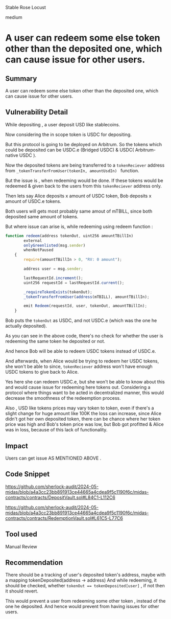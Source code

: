 Stable Rose Locust

medium

# A user can redeem some else token other than the deposited one, which can cause issue for other users.

## Summary
A user can redeem some else token other than the deposited one, which can cause issue for other users.

## Vulnerability Detail
While depositing , a user deposit USD like stablecoins. 

Now considering the in scope token is USDC for depositing.

But this protocol is going to be deployed on Arbitrum. So the tokens which could be deposited can be USDC.e (Bridged USDC) & USDC( Arbitrum-native USDC ).

Now the deposited tokens are being transferred to a `tokenReciever` address from `_tokenTransferFromUser(tokenIn, amountUsdIn) ` function.

But the issue is , when redeeming would be done.
If these tokens would be redeemed & given back to the users from this `tokenReciever` address only.

Then lets say Alice deposits x amount of USDC token, Bob deposits x amount of USDC.e tokens.

Both users will gets most probably same amout of mTBILL, since both deposited same amount of tokens.

But where issue can arise is, while redeeming using redeem function : 
```javascript
function redeem(address tokenOut, uint256 amountTBillIn)
        external
        onlyGreenlisted(msg.sender)
        whenNotPaused
    {
        require(amountTBillIn > 0, "RV: 0 amount");

        address user = msg.sender;

        lastRequestId.increment();
        uint256 requestId = lastRequestId.current();

        _requireTokenExists(tokenOut);
        _tokenTransferFromUser(address(mTBILL), amountTBillIn);

        emit Redeem(requestId, user, tokenOut, amountTBillIn);
    }
```

Bob puts the `tokenOut` as USDC, and not USDC.e (which was the one he actually deposited).

As you can see in the above code, there's no check for whether the user is redeeming the same token he deposited or not.

And hence Bob will be able to redeem USDC tokens instead of USDC.e.

And afterwards, when Alice would be trying to redeem her USDC tokens, she won't be able to since, `tokenReciever` address won't have enough USDC tokens to give back to Alice.

Yes here she can redeem USDC.e, but she won't be able to know about this and would cause issue for redeeming here tokens out.
Considering a protocol where things want to be acted in decentralized manner, this would decrease the smoothness of the redeemption process.

Also , USD like tokens prices may vary token to token, even if there's a slight change for huge amount like 100K the loss can increase, since Alice didn't got her own deposited token, there can be chance where her token price was high and Bob's token price was low,  but Bob got profitted & Alice was in loss, because of this lack of functionality.

## Impact
Users can get issue AS MENTIONED ABOVE .

## Code Snippet
https://github.com/sherlock-audit/2024-05-midas/blob/a4a3cc23bb891913ce44665a4cdea9f5c1190f6c/midas-contracts/contracts/DepositVault.sol#L84C1-L112C6

https://github.com/sherlock-audit/2024-05-midas/blob/a4a3cc23bb891913ce44665a4cdea9f5c1190f6c/midas-contracts/contracts/RedemptionVault.sol#L61C5-L77C6
## Tool used

Manual Review

## Recommendation
There should be a tracking of user's deposited token's address, maybe with a mapping tokenDeposited(address -> address)
And while redeeming, it should be checked, whether `tokenOut == tokenDeposited[user]` , if not then it should revert.

This would prevent a user from redeeming some other token , instead of the one he deposited.
And hence would prevent from having issues for other users.